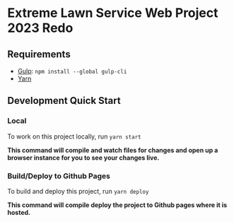 # Extreme Lawn Service Web Project 2023 Redo

## Requirements

- [Gulp](https://gulpjs.com/): `npm install --global gulp-cli`
- [Yarn](https://yarnpkg.com/getting-started/install)

## Development Quick Start

### Local
To work on this project locally, run `yarn start`

__This command will compile and watch files for changes and open up a browser instance for you to see your changes live.__

### Build/Deploy to Github Pages
To build and deploy this project, run `yarn deploy`

__This command will compile deploy the project to Github pages where it is hosted.__